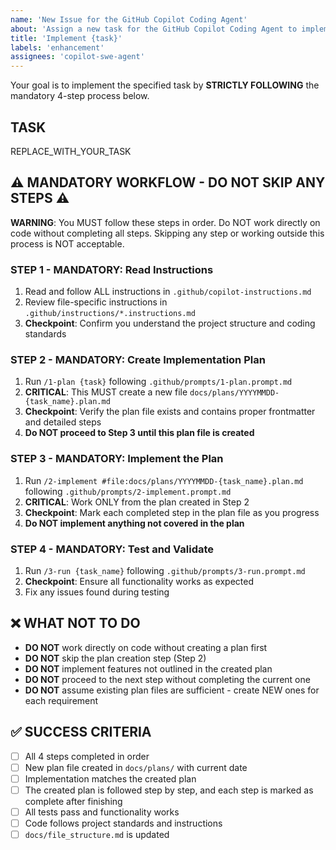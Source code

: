 ```yaml
---
name: 'New Issue for the GitHub Copilot Coding Agent'
about: 'Assign a new task for the GitHub Copilot Coding Agent to implement'
title: 'Implement {task}'
labels: 'enhancement'
assignees: 'copilot-swe-agent'
---
```


Your goal is to implement the specified task by **STRICTLY FOLLOWING** the mandatory 4-step process below.

## TASK
REPLACE_WITH_YOUR_TASK

## ⚠️ MANDATORY WORKFLOW - DO NOT SKIP ANY STEPS ⚠️

**WARNING**: You MUST follow these steps in order. Do NOT work directly on code without completing all steps. Skipping any step or working outside this process is NOT acceptable.

### **STEP 1 - MANDATORY**: Read Instructions
1. Read and follow ALL instructions in `.github/copilot-instructions.md`
2. Review file-specific instructions in `.github/instructions/*.instructions.md` 
3. **Checkpoint**: Confirm you understand the project structure and coding standards

### **STEP 2 - MANDATORY**: Create Implementation Plan  
1. Run `/1-plan {task}` following `.github/prompts/1-plan.prompt.md`
2. **CRITICAL**: This MUST create a new file `docs/plans/YYYYMMDD-{task_name}.plan.md`
3. **Checkpoint**: Verify the plan file exists and contains proper frontmatter and detailed steps
4. **Do NOT proceed to Step 3 until this plan file is created**

### **STEP 3 - MANDATORY**: Implement the Plan
1. Run `/2-implement #file:docs/plans/YYYYMMDD-{task_name}.plan.md` following `.github/prompts/2-implement.prompt.md`
2. **CRITICAL**: Work ONLY from the plan created in Step 2
3. **Checkpoint**: Mark each completed step in the plan file as you progress
4. **Do NOT implement anything not covered in the plan**

### **STEP 4 - MANDATORY**: Test and Validate
1. Run `/3-run {task_name}` following `.github/prompts/3-run.prompt.md`
2. **Checkpoint**: Ensure all functionality works as expected
3. Fix any issues found during testing

## ❌ WHAT NOT TO DO
- **DO NOT** work directly on code without creating a plan first
- **DO NOT** skip the plan creation step (Step 2)
- **DO NOT** implement features not outlined in the created plan
- **DO NOT** proceed to the next step without completing the current one
- **DO NOT** assume existing plan files are sufficient - create NEW ones for each requirement

## ✅ SUCCESS CRITERIA
- [ ] All 4 steps completed in order
- [ ] New plan file created in `docs/plans/` with current date
- [ ] Implementation matches the created plan
- [ ] The created plan is followed step by step, and each step is marked as complete after finishing
- [ ] All tests pass and functionality works
- [ ] Code follows project standards and instructions
- [ ] `docs/file_structure.md` is updated